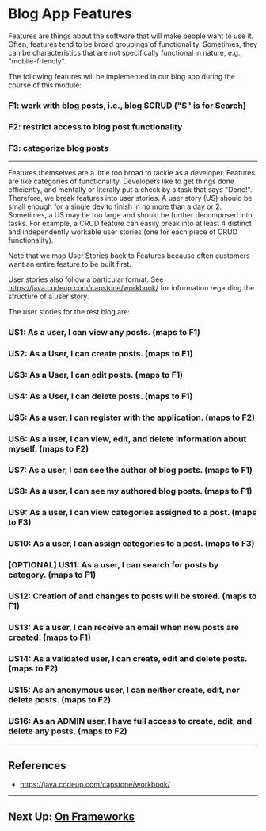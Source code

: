 # Blog App Features

Features are things about the software that will make people want to use it. Often, features tend to be broad groupings of functionality. Sometimes, they can be characteristics that are not specifically functional in nature, e.g., "mobile-friendly".

The following features will be implemented in our blog app during the course of this module:

### F1: work with blog posts, i.e., blog SCRUD ("S" is for Search)

### F2: restrict access to blog post functionality

### F3: categorize blog posts

---

Features themselves are a little too broad to tackle as a developer. Features are like categories of functionality. Developers like to get things done efficiently, and mentally or literally put a check by a task that says "Done!". Therefore, we break features into user stories. A user story (US) should be small enough for a single dev to finish in no more than a day or 2. Sometimes, a US may be too large and should be further decomposed into tasks. For example, a CRUD feature can easily break into at least 4 distinct and independently workable user stories (one for each piece of CRUD functionality). 

Note that we map User Stories back to Features because often customers want an entire feature to be built first.

User stories also follow a particular format. See https://java.codeup.com/capstone/workbook/ for information regarding the structure of a user story.

The user stories for the rest blog are:

### US1: As a user, I can view any posts. (maps to F1)

### US2: As a User, I can create posts. (maps to F1)

### US3: As a User, I can edit posts. (maps to F1)

### US4: As a User, I can delete posts. (maps to F1)

### US5: As a user, I can register with the application. (maps to F2)

### US6: As a user, I can view, edit, and delete information about myself. (maps to F2)

### US7: As a user, I can see the author of blog posts. (maps to F1)

### US8: As a user, I can see my authored blog posts. (maps to F1)

### US9: As a user, I can view categories assigned to a post. (maps to F3)

### US10: As a user, I can assign categories to a post. (maps to F3)

### [OPTIONAL] US11: As a user, I can search for posts by category. (maps to F1)

### US12: Creation of and changes to posts will be stored. (maps to F1)

### US13: As a user, I can receive an email when new posts are created. (maps to F1)

### US14: As a validated user, I can create, edit and delete posts. (maps to F2)

### US15: As an anonymous user, I can neither create, edit, nor delete posts. (maps to F2)

### US16: As an ADMIN user, I have full access to create, edit, and delete any posts. (maps to F2)

---
## References

- https://java.codeup.com/capstone/workbook/

---
## Next Up: [On Frameworks](2b-on-frameworks.md)
